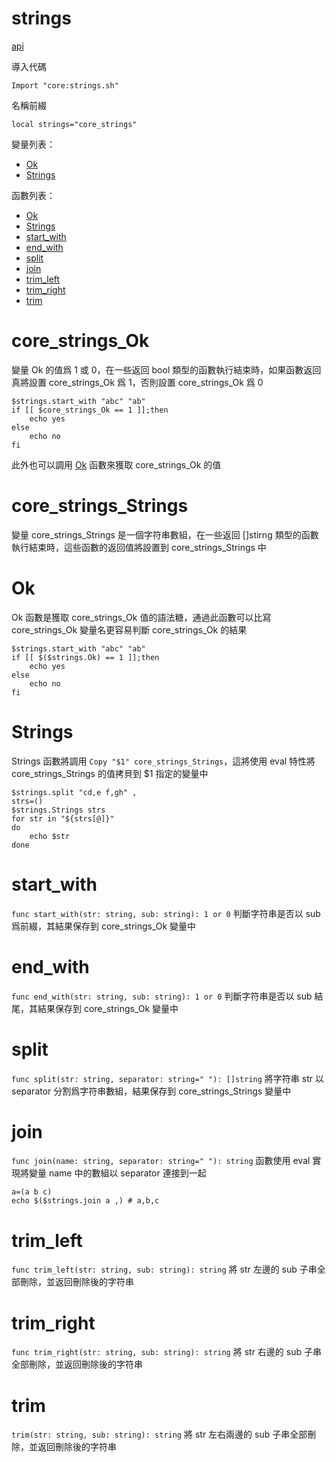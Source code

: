 # strings

[api](README.md)

導入代碼
```
Import "core:strings.sh"
```

名稱前綴
```
local strings="core_strings"
```

變量列表：
* [Ok](#core_strings_Ok)
* [Strings](#core_strings_Strings)

函數列表：

* [Ok](#Ok)
* [Strings](#Strings)
* [start_with](#start_with)
* [end_with](#end_with)
* [split](#split)
* [join](#join)
* [trim_left](#trim_left)
* [trim_right](#trim_right)
* [trim](#trim)

# core_strings_Ok

變量 Ok 的值爲 1 或 0，在一些返回 bool 類型的函數執行結束時，如果函數返回真將設置 core_strings_Ok 爲 1，否則設置 core_strings_Ok 爲 0

```
$strings.start_with "abc" "ab"
if [[ $core_strings_Ok == 1 ]];then
    echo yes
else
    echo no
fi
```

此外也可以調用 [Ok](#Ok) 函數來獲取 core_strings_Ok 的值

# core_strings_Strings

變量 core_strings_Strings 是一個字符串數組，在一些返回 []stirng 類型的函數執行結束時，這些函數的返回值將設置到 core_strings_Strings 中

# Ok

Ok 函數是獲取 core_strings_Ok 值的語法糖，通過此函數可以比寫 core_strings_Ok 變量名更容易判斷 core_strings_Ok 的結果

```
$strings.start_with "abc" "ab"
if [[ $($strings.Ok) == 1 ]];then
    echo yes
else
    echo no
fi
```

# Strings

Strings 函數將調用 `Copy "$1" core_strings_Strings`，這將使用 eval 特性將 core_strings_Strings 的值拷貝到 $1 指定的變量中

```
$strings.split "cd,e f,gh" ,
strs=()
$strings.Strings strs
for str in "${strs[@]}"
do
    echo $str
done
```

# start_with

`func start_with(str: string, sub: string): 1 or 0` 判斷字符串是否以 sub 爲前綴，其結果保存到 core_strings_Ok 變量中

# end_with

`func end_with(str: string, sub: string): 1 or 0` 判斷字符串是否以 sub 結尾，其結果保存到 core_strings_Ok 變量中

# split

`func split(str: string, separator: string=" "): []string` 將字符串 str 以 separator 分割爲字符串數組，結果保存到 core_strings_Strings 變量中

# join

`func join(name: string, separator: string=" "): string` 函數使用 eval 實現將變量 name 中的數組以 separator 連接到一起

```
a=(a b c)
echo $($strings.join a ,) # a,b,c
```

# trim_left

`func trim_left(str: string, sub: string): string` 將 str 左邊的 sub 子串全部刪除，並返回刪除後的字符串

# trim_right

`func trim_right(str: string, sub: string): string` 將 str 右邊的 sub 子串全部刪除，並返回刪除後的字符串

# trim

`trim(str: string, sub: string): string` 將 str 左右兩邊的 sub 子串全部刪除，並返回刪除後的字符串
